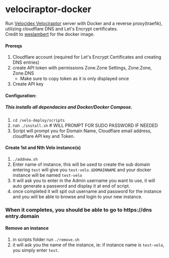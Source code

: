 # velociraptor-docker
Run [Velocidex Velociraptor](https://github.com/Velocidex/velociraptor) server with Docker and a reverse proxy(traefik), utilizing cloudflare DNS and Let's Encrypt certificates.  
Credit to [weslambert](https://github.com/weslambert/velociraptor-docker) for the docker image.

#### Prereqs
1. Cloudflare account (required for Let's Encrypt Certificates and creating DNS entries)
2. create API token with permissions Zone.Zone Settings, Zone.Zone, Zone.DNS
   - Make sure to copy token as it is only displayed once
3. Create API key

#### Configuration:
##### This installs all dependacies and Docker/Docker Compose.
1. `cd /velo-deploy/scripts`
2. run `./install.sh` # WILL PROMPT FOR SUDO PASSWORD IF NEEDED
3. Script will prompt you for Domain Name, Cloudflare email address, cloudflare API key and Token.

#### Create 1st and Nth Velo instance(s)
1. `./addnew.sh`
2. Enter name of instance, this will be used to create the sub domain entering `test` will give you `test-velo.$DOMAINNAME` and your docker instance will be named `test-velo`
3. It will ask you to enter in the Admin username you want to use, it will auto generate a password and display it at end of script.
4. once completed it will spit out username and password for the instance and you will be able to browse and login to your new instance.
### When it completes, you should be able to go to https\://dns entry.domain

#### Remove an instance
1. in scripts folder run `./remove.sh`
2. it will ask you the name of the instance, ie: if instance name is `test-velo`, you simply enter `test`.
